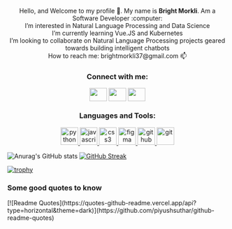 <p align="center">
Hello, and Welcome to my profile 👋. My name is <strong>Bright Morkli</strong>. Am a Software Developer :computer:
 <br>
I’m interested in Natural Language Processing and Data Science
 <br>
I’m currently learning Vue.JS and Kubernetes
 <br>
I’m looking to collaborate on Natural Language Processing projects geared towards building intelligent chatbots
 <br>
How to reach me: brightmorkli37@gmail.com 📫 
</p>

<h3 align="center">Connect with me:</h3>
<p align="center">
<a href="https://t.me/brightmorkli" target="blank"><img align="center" src="https://cdn.jsdelivr.net/npm/simple-icons@3.0.1/icons/telegram.svg" alt="" height="30" width="40" /></a>
<a href="https://www.facebook.com/brightmorkli37/" target="blank"><img align="center" src="https://cdn.jsdelivr.net/npm/simple-icons@3.0.1/icons/facebook.svg" alt="" height="30" width="40" /></a>
<a href="https://www.linkedin.com/in/brightmorkli/" target="blank"><img align="center" src="https://cdn.jsdelivr.net/npm/simple-icons@3.0.1/icons/linkedin.svg" alt="" height="30" width="40" /></a>
</p>

<h3 align="center">Languages and Tools:</h3>
<p align="center"> <a href="https://www.python.org" target="_blank"> <img src="https://cdn3.iconfinder.com/data/icons/logos-and-brands-adobe/512/267_Python-512.png" alt="python" width="40" height="40"/> </a> <a href="[https://www.w3schools.com/cpp/](https://www.javascript.com/)" target="_blank"> <img src="https://upload.wikimedia.org/wikipedia/commons/thumb/9/99/Unofficial_JavaScript_logo_2.svg/480px-Unofficial_JavaScript_logo_2.svg.png" alt="javascript" width="40" height="40"/> </a> <a href="[https://www.w3schools.com/css/](https://www.djangoproject.com/)" target="_blank"> <img src="https://files.dimagi.com/wp-content/uploads/2016/01/Django.png" alt="css3" width="40" height="40"/> </a> <a href="https://www.figma.com/" target="_blank"> <img src="https://www.vectorlogo.zone/logos/figma/figma-icon.svg" alt="figma" width="40" height="40"/> </a> <a href="https://github.com/" target="_blank"> <img src="https://upload.wikimedia.org/wikipedia/commons/9/91/Octicons-mark-github.svg" alt="github" width="40" height="40"/> </a> <a href="https://git-scm.com/" target="_blank"> <img src="https://www.vectorlogo.zone/logos/git-scm/git-scm-icon.svg" alt="git" width="40" height="40"/> </a>  </p>

![Anurag's GitHub stats](https://github-readme-stats.vercel.app/api?username=brightmorkli37&theme=synthwave)
 [![GitHub Streak](http://github-readme-streak-stats.herokuapp.com?user=brightmorkli37&theme=vue-dark)](https://git.io/streak-stats)
 
 [![trophy](https://github-profile-trophy.vercel.app/?username=brightmorkli37)](https://github.com/ryo-ma/github-profile-trophy)

<h3 align="left">Some good quotes to know</h3>
[![Readme Quotes](https://quotes-github-readme.vercel.app/api?type=horizontal&theme=dark)](https://github.com/piyushsuthar/github-readme-quotes)
